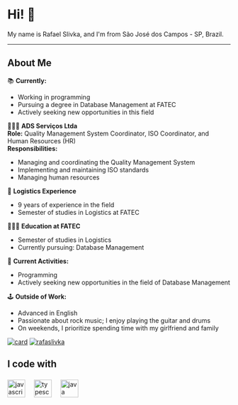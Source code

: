 <h1 align="left">Hi! 👋</h1>

<p align="left">My name is Rafael Slivka, and I'm from São José dos Campos - SP, Brazil.</p>

---

<h2 align="left">About Me</h2>

📚 **Currently:**  
- Working in programming  
- Pursuing a degree in Database Management at FATEC  
- Actively seeking new opportunities in this field

🧑🏻‍💼 **ADS Serviços Ltda**  
**Role:** Quality Management System Coordinator, ISO Coordinator, and Human Resources (HR)  
**Responsibilities:**  
- Managing and coordinating the Quality Management System  
- Implementing and maintaining ISO standards  
- Managing human resources

🚚 **Logistics Experience**  
- 9 years of experience in the field  
- Semester of studies in Logistics at FATEC

🧑🏻‍🎓 **Education at FATEC**  
- Semester of studies in Logistics  
- Currently pursuing: Database Management

🎯 **Current Activities:**  
- Programming  
- Actively seeking new opportunities in the field of Database Management

🕹️ **Outside of Work:**  
- Advanced in English  
- Passionate about rock music; I enjoy playing the guitar and drums  
- On weekends, I prioritize spending time with my girlfriend and family

[![card](https://github-readme-stats.vercel.app/api?username=rafaslivka&theme=Dark)](https://github.com/anuraghazra/github-readme-stats)
[![rafaslivka](https://github-readme-stats.vercel.app/api/top-langs/?username=rafaslivka&layout=Dark)](https://github.com/anuraghazra/github-readme-stats)

###

<h2 align="left">I code with</h2>

###

<div align="left">
  <img src="https://cdn.jsdelivr.net/gh/devicons/devicon/icons/javascript/javascript-original.svg" height="40" alt="javascript logo"  />
  <img width="12" />
  <img src="https://cdn.jsdelivr.net/gh/devicons/devicon/icons/typescript/typescript-original.svg" height="40" alt="typescript logo"  />
  <img width="12" />
  <img src="https://cdn.jsdelivr.net/gh/devicons/devicon/icons/java/java-original.svg" height="40" alt="java logo"  />
</div>

###
